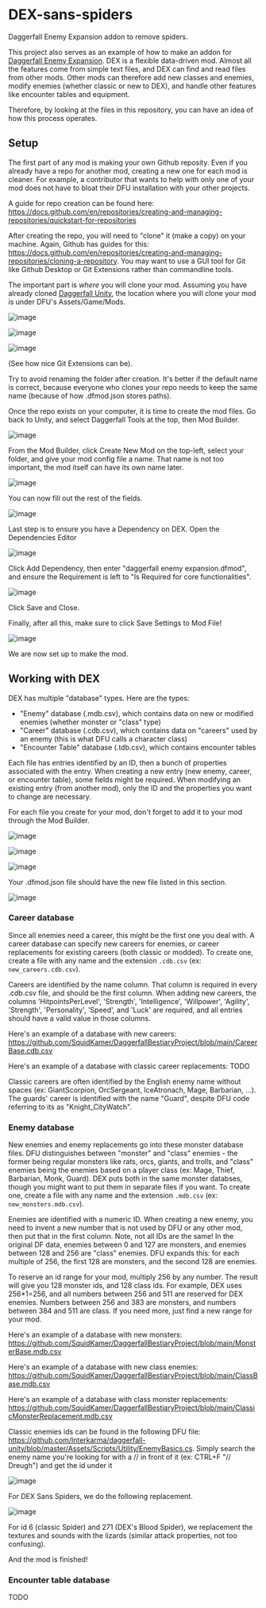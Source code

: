 # DEX-sans-spiders
Daggerfall Enemy Expansion addon to remove spiders.

This project also serves as an example of how to make an addon for [Daggerfall Enemy Expansion](https://www.nexusmods.com/daggerfallunity/mods/372). 
DEX is a flexible data-driven mod. Almost all the features come from simple text files, and DEX can find and read files from other mods. 
Other mods can therefore add new classes and enemies, modify enemies (whether classic or new to DEX), and handle other features like encounter tables and equipment.

Therefore, by looking at the files in this repository, you can have an idea of how this process operates.

## Setup

The first part of any mod is making your own Github reposity. Even if you already have a repo for another mod, creating a new one for each mod is cleaner. For example, a contributor that wants to help with only one of your mod does not have to bloat their DFU installation with your other projects.

A guide for repo creation can be found here: https://docs.github.com/en/repositories/creating-and-managing-repositories/quickstart-for-repositories

After creating the repo, you will need to "clone" it (make a copy) on your machine. Again, Github has guides for this: https://docs.github.com/en/repositories/creating-and-managing-repositories/cloning-a-repository. You may want to use a GUI tool for Git like Github Desktop or Git Extensions rather than commandline tools.

The important part is _where_ you will clone your mod. Assuming you have already cloned [Daggerfall Unity](https://github.com/Interkarma/daggerfall-unity), the location where you will clone your mod is under DFU's Assets/Game/Mods.

![image](https://github.com/KABoissonneault/DEX-sans-spiders/assets/5789925/bdc57ca0-7fe4-4584-846f-c4bee1204128)

![image](https://github.com/KABoissonneault/DEX-sans-spiders/assets/5789925/d8779c8a-56a0-4230-84d0-80f480cc7486)

![image](https://github.com/KABoissonneault/DEX-sans-spiders/assets/5789925/ff73e773-0032-4af0-925a-67daaac180b6)

(See how nice Git Extensions can be).

Try to avoid renaming the folder after creation. It's better if the default name is correct, because everyone who clones your repo needs to keep the same name (because of how .dfmod.json stores paths).

Once the repo exists on your computer, it is time to create the mod files. Go back to Unity, and select Daggerfall Tools at the top, then Mod Builder.

![image](https://github.com/KABoissonneault/DEX-sans-spiders/assets/5789925/c4f1662f-0622-49bd-b4af-fc14894709fd)

From the Mod Builder, click Create New Mod on the top-left, select your folder, and give your mod config file a name. That name is not too important, the mod itself can have its own name later.

![image](https://github.com/KABoissonneault/DEX-sans-spiders/assets/5789925/5959b284-491e-481d-87dd-d0bc5521fe1a)

You can now fill out the rest of the fields.

![image](https://github.com/KABoissonneault/DEX-sans-spiders/assets/5789925/9e1b245a-f07e-4c5a-8b3c-cf7c1bf22f84)

Last step is to ensure you have a Dependency on DEX. Open the Dependencies Editor

![image](https://github.com/KABoissonneault/DEX-sans-spiders/assets/5789925/5feb83a8-b24d-482f-a503-9d3114ce666a)

Click Add Dependency, then enter "daggerfall enemy expansion.dfmod", and ensure the Requirement is left to "Is Required for core functionalities".

![image](https://github.com/KABoissonneault/DEX-sans-spiders/assets/5789925/b51fa36a-1a3e-4fcf-b957-5453798aae7e)

Click Save and Close.

Finally, after all this, make sure to click Save Settings to Mod File!

![image](https://github.com/KABoissonneault/DEX-sans-spiders/assets/5789925/8cff4fb8-9ff1-4229-80d8-ef442438e3cf)

We are now set up to make the mod.

## Working with DEX

DEX has multiple "database" types. Here are the types:

- "Enemy" database (.mdb.csv), which contains data on new or modified enemies (whether monster or "class" type)
- "Career" database (.cdb.csv), which contains data on "careers" used by an enemy (this is what DFU calls a character class)
- "Encounter Table" database (.tdb.csv), which contains encounter tables

Each file has entries identified by an ID, then a bunch of properties associated with the entry. When creating a new entry (new enemy, career, or encounter table), some fields might be required. When modifying an existing entry (from another mod), only the ID and the properties you want to change are necessary. 

For each file you create for your mod, don't forget to add it to your mod through the Mod Builder.

![image](https://github.com/KABoissonneault/DEX-sans-spiders/assets/5789925/56688ae0-c768-48da-874d-e44c7ad5ece7)

![image](https://github.com/KABoissonneault/DEX-sans-spiders/assets/5789925/2c534de2-3f2b-4666-885a-49a38581f748)

![image](https://github.com/KABoissonneault/DEX-sans-spiders/assets/5789925/45bb4d46-ad46-4d33-8777-c64d21d300b0)

Your .dfmod.json file should have the new file listed in this section.

![image](https://github.com/KABoissonneault/DEX-sans-spiders/assets/5789925/654f40d0-bcc3-4653-9d6b-d1f4eb7f9c0b)

### Career database
Since all enemies need a career, this might be the first one you deal with. A career database can specify new careers for enemies, or career replacements for existing careers (both classic or modded). To create one, create a file with any name and the extension `.cdb.csv` (ex: `new_careers.cdb.csv`). 

Careers are identified by the name column. That column is required in every .cdb.csv file, and should be the first column. When adding new careers, the columns 'HitpointsPerLevel', 'Strength', 'Intelligence', 'Willpower', 'Agility', 'Strength', 'Personality', 'Speed', and 'Luck' are required, and all entries should have a valid value in those columns.

Here's an example of a database with new careers: https://github.com/SquidKamer/DaggerfallBestiaryProject/blob/main/CareerBase.cdb.csv

Here's an example of a database with classic career replacements: TODO

Classic careers are often identified by the English enemy name without spaces (ex: GiantScorpion, OrcSergeant, IceAtronach, Mage, Barbarian, ...). The guards' career is identified with the name "Guard", despite DFU code referring to its as "Knight_CityWatch".

### Enemy database

New enemies and enemy replacements go into these monster database files. DFU distinguishes between "monster" and "class" enemies - the former being regular monsters like rats, orcs, giants, and trolls, and "class" enemies being the enemies based on a player class (ex: Mage, Thief, Barbarian, Monk, Guard). DEX puts both in the same monster databses, though you might want to put them in separate files if you want. To create one, create a file with any name and the extension `.mdb.csv` (ex: `new_monsters.mdb.csv`). 

Enemies are identified with a numeric ID. When creating a new enemy, you need to invent a new number that is not used by DFU or any other mod, then put that in the first column. Note, not all IDs are the same! In the original DF data, enemies between 0 and 127 are monsters, and enemies between 128 and 256 are "class" enemies. DFU expands this: for each multiple of 256, the first 128 are monsters, and the second 128 are enemies.

To reserve an id range for your mod, multiply 256 by any number. The result will give you 128 monster ids, and 128 class ids. For example, DEX uses 256*1=256, and all numbers between 256 and 511 are reserved for DEX enemies. Numbers between 256 and 383 are monsters, and numbers between 384 and 511 are class. If you need more, just find a new range for your mod.

Here's an example of a database with new monsters: https://github.com/SquidKamer/DaggerfallBestiaryProject/blob/main/MonsterBase.mdb.csv

Here's an example of a database with new class enemies: https://github.com/SquidKamer/DaggerfallBestiaryProject/blob/main/ClassBase.mdb.csv

Here's an example of a database with class monster replacements: https://github.com/SquidKamer/DaggerfallBestiaryProject/blob/main/ClassicMonsterReplacement.mdb.csv

Classic enemies ids can be found in the following DFU file: https://github.com/Interkarma/daggerfall-unity/blob/master/Assets/Scripts/Utility/EnemyBasics.cs. Simply search the enemy name you're looking for with a // in front of it (ex: CTRL+F "// Dreugh") and get the id under it

![image](https://github.com/KABoissonneault/DEX-sans-spiders/assets/5789925/08001068-4490-4133-b5cb-0455cdd15da6)

For DEX Sans Spiders, we do the following replacement.

![image](https://github.com/KABoissonneault/DEX-sans-spiders/assets/5789925/216577d0-0b59-49b4-9eaf-25a64bdea1cd)

For id 6 (classic Spider) and 271 (DEX's Blood Spider), we replacement the textures and sounds with the lizards (similar attack properties, not too confusing).

And the mod is finished!

### Encounter table database

TODO
